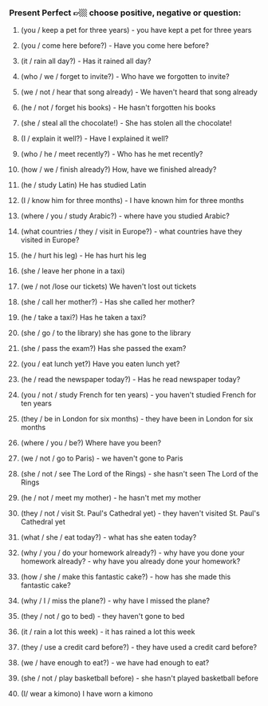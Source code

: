 ### Present Perfect 👉🏼 choose positive, negative or question:

1. (you / keep a pet for three years) - you have kept a pet for three years

2. (you / come here before?) - Have you come here before?

3. (it / rain all day?) - Has it rained all day?

4. (who / we / forget to invite?) - Who have we forgotten to invite?

5. (we / not / hear that song already) - We haven't heard that song already

6. (he / not / forget his books)  - He hasn't forgotten his books

7. (she / steal all the chocolate!) - She has stolen all the chocolate!

8. (I / explain it well?) - Have I explained it well?

9. (who / he / meet recently?) - Who has he met recently?

10. (how / we / finish already?) How, have we finished already?

11. (he / study Latin) He has studied Latin

12. (I / know him for three months) - I have known him for three months

13. (where / you / study Arabic?) - where have you studied Arabic? 

14. (what countries / they / visit in Europe?) - what countries have they visited in Europe?

15. (he / hurt his leg) - He has hurt his leg

16. (she / leave her phone in a taxi)

17. (we / not /lose our tickets) We haven't lost out tickets

18. (she / call her mother?) - Has she called her mother?

19. (he / take a taxi?) Has he taken a taxi?

20. (she / go / to the library) she has gone to the library

21. (she / pass the exam?)  Has she passed the exam?

22. (you / eat lunch yet?) Have you eaten lunch yet?

23. (he / read the newspaper today?) - Has he read newspaper today?

24. (you / not / study French for ten years) - you haven't studied French for ten years

25. (they / be in London for six months) - they have been in London for six months

26. (where / you / be?) Where have you been?

27. (we / not / go to Paris) - we haven't gone to Paris

28. (she / not / see The Lord of the Rings) - she hasn't seen The Lord of the Rings

29. (he / not / meet my mother) - he hasn't met my mother

30. (they / not / visit St. Paul's Cathedral yet) - they haven't visited St. Paul's Cathedral yet

31. (what / she / eat today?) - what has she eaten today?

32. (why / you / do your homework already?) - why have you done your homework already?
                                            - why have you already done your homework?

33. (how / she / make this fantastic cake?) - how has she made this fantastic cake?

34. (why / I / miss the plane?) - why have I missed the plane?

35. (they / not / go to bed) - they haven't gone to bed

36. (it / rain a lot this week) - it has rained a lot this week

37. (they / use a credit card before?) - they have used a credit card before?

38. (we / have enough to eat?) - we have had enough to eat?

39. (she / not / play basketball before) - she hasn't played basketball before

40. (I/ wear a kimono) I have worn a kimono
